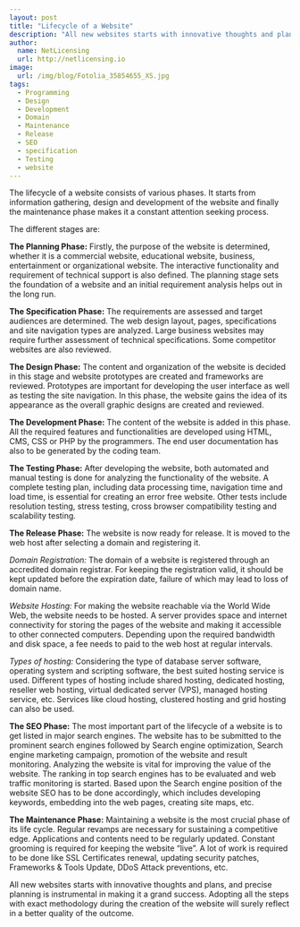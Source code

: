 ```yaml
---
layout: post
title: "Lifecycle of a Website"
description: "All new websites starts with innovative thoughts and plans, and precise planning is instrumental in making it a grand success"
author:
  name: NetLicensing
  url: http://netlicensing.io
image:
  url: /img/blog/Fotolia_35854655_XS.jpg
tags:
  - Programming
  - Design
  - Development
  - Domain
  - Maintenance
  - Release
  - SEO
  - specification
  - Testing
  - website
---
```


The lifecycle of a website consists of various phases. It starts from information gathering, design and development of the website and finally the maintenance phase makes it a constant attention seeking process.

The different stages are:

**The Planning Phase:** Firstly, the purpose of the website is determined, whether it is a commercial website, educational website, business, entertainment or organizational website. The interactive functionality and requirement of technical support is also defined. The planning stage sets the foundation of a website and an initial requirement analysis helps out in the long run.

**The Specification Phase:** The requirements are assessed and target audiences are determined. The web design layout, pages, specifications and site navigation types are analyzed. Large business websites may require further assessment of technical specifications. Some competitor websites are also reviewed.

**The Design Phase:** The content and organization of the website is decided in this stage and website prototypes are created and frameworks are reviewed. Prototypes are important for developing the user interface as well as testing the site navigation. In this phase, the website gains the idea of its appearance as the overall graphic designs are created and reviewed.

**The Development Phase:** The content of the website is added in this phase. All the required features and functionalities are developed using HTML, CMS, CSS or PHP by the programmers. The end user documentation has also to be generated by the coding team.

**The Testing Phase:** After developing the website, both automated and manual testing is done for analyzing the functionality of the website. A complete testing plan, including data processing time, navigation time and load time, is essential for creating an error free website. Other tests include resolution testing, stress testing, cross browser compatibility testing and scalability testing.

**The Release Phase:** The website is now ready for release. It is moved to the web host after selecting a domain and registering it.

_Domain Registration:_ The domain of a website is registered through an accredited domain registrar. For keeping the registration valid, it should be kept updated before the expiration date, failure of which may lead to loss of domain name.

_Website Hosting:_ For making the website reachable via the World Wide Web, the website needs to be hosted. A server provides space and internet connectivity for storing the pages of the website and making it accessible to other connected computers. Depending upon the required bandwidth and disk space, a fee needs to paid to the web host at regular intervals.

_Types of hosting:_ Considering the type of database server software, operating system and scripting software, the best suited hosting service is used. Different types of hosting include shared hosting, dedicated hosting, reseller web hosting, virtual dedicated server (VPS), managed hosting service, etc. Services like cloud hosting, clustered hosting and grid hosting can also be used.

**The SEO Phase:** The most important part of the lifecycle of a website is to get listed in major search engines. The website has to be submitted to the prominent search engines followed by Search engine optimization, Search engine marketing campaign, promotion of the website and result monitoring. Analyzing the website is vital for improving the value of the website. The ranking in top search engines has to be evaluated and web traffic monitoring is started. Based upon the Search engine position of the website SEO has to be done accordingly, which includes developing keywords, embedding into the web pages, creating site maps, etc.

**The Maintenance Phase:** Maintaining a website is the most crucial phase of its life cycle. Regular revamps are necessary for sustaining a competitive edge. Applications and contents need to be regularly updated. Constant grooming is required for keeping the website “live”. A lot of work is required to be done like SSL Certificates renewal, updating security patches, Frameworks & Tools Update, DDoS Attack preventions, etc.

All new websites starts with innovative thoughts and plans, and precise planning is instrumental in making it a grand success. Adopting all the steps with exact methodology during the creation of the website will surely reflect in a better quality of the outcome.
